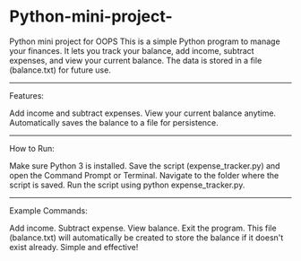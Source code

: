 # Python-mini-project-
Python mini project for OOPS
This is a simple Python program to manage your finances. 
It lets you track your balance, add income, subtract expenses, and view your current balance. 
The data is stored in a file (balance.txt) for future use.

-------------------------------------------------------------------------------------------------------------------------------------------------

Features:

Add income and subtract expenses.
View your current balance anytime.
Automatically saves the balance to a file for persistence.

-------------------------------------------------------------------------------------------------------------------------------------------------

How to Run:

Make sure Python 3 is installed.
Save the script (expense_tracker.py) and open the Command Prompt or Terminal.
Navigate to the folder where the script is saved.
Run the script using python expense_tracker.py.

-------------------------------------------------------------------------------------------------------------------------------------------------

Example Commands:

Add income.
Subtract expense.
View balance.
Exit the program.
This file (balance.txt) will automatically be created to store the balance if it doesn't exist already. Simple and effective!
